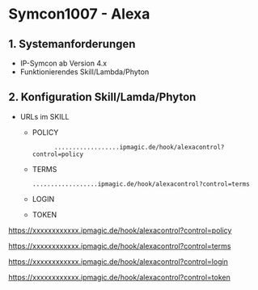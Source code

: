 # Symcon1007 - Alexa

## 1. Systemanforderungen
- IP-Symcon ab Version 4.x
- Funktionierendes Skill/Lambda/Phyton

## 2. Konfiguration Skill/Lamda/Phyton

* URLs im SKILL
  * POLICY
  
              ..................ipmagic.de/hook/alexacontrol?control=policy

  * TERMS
  
        ..................ipmagic.de/hook/alexacontrol?control=terms

  * LOGIN
  
  * TOKEN
  
 

https://xxxxxxxxxxxx.ipmagic.de/hook/alexacontrol?control=policy


https://xxxxxxxxxxxx.ipmagic.de/hook/alexacontrol?control=terms


https://xxxxxxxxxxxx.ipmagic.de/hook/alexacontrol?control=login


https://xxxxxxxxxxxx.ipmagic.de/hook/alexacontrol?control=token

